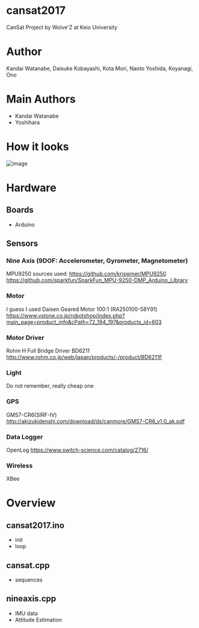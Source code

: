 # cansat2017
CanSat Project by Wolve'Z at Keio University

# Author
Kandai Watanabe, Daisuke Kobayashi, Kota Mori, Naoto Yoshida, Koyanagi, Ono

# Main Authors
 - Kandai Watanabe
 - Yoshihara

# How it looks
![image](https://user-images.githubusercontent.com/11141442/37876280-fd132724-3084-11e8-819d-f48af3b8c678.png)

 
# Hardware
## Boards
 - Arduino
 
## Sensors
### Nine Axis (9DOF: Accelerometer, Gyrometer, Magnetometer) 
MPU9250
sources used:
https://github.com/kriswiner/MPU9250
https://github.com/sparkfun/SparkFun_MPU-9250-DMP_Arduino_Library

### Motor
I guess I used Daisen Geared Motor 100:1 (RA250100-58Y91)
https://www.vstone.co.jp/robotshop/index.php?main_page=product_info&cPath=72_194_197&products_id=603

### Motor Driver
Rohm H Full Bridge Driver BD6211
http://www.rohm.co.jp/web/japan/products/-/product/BD6211F

### Light
Do not remember, really cheap one

### GPS
GMS7-CR6(SIRF-IV) 
http://akizukidenshi.com/download/ds/canmore/GMS7-CR6_v1.0_ak.pdf

### Data Logger
OpenLog
https://www.switch-science.com/catalog/2716/

### Wireless 
XBee


# Overview
## cansat2017.ino 
 * init
 * loop 

## cansat.cpp
 * sequences

## nineaxis.cpp
 * IMU data
 * Attitude Estimation


